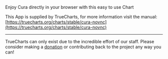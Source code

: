 Enjoy Cura directly in your browser with this easy to use Chart

This App is supplied by TrueCharts, for more information visit the manual: [https://truecharts.org/charts/stable/cura-novnc](https://truecharts.org/charts/stable/cura-novnc)

---

TrueCharts can only exist due to the incredible effort of our staff.
Please consider making a [donation](https://truecharts.org/about/sponsor) or contributing back to the project any way you can!
